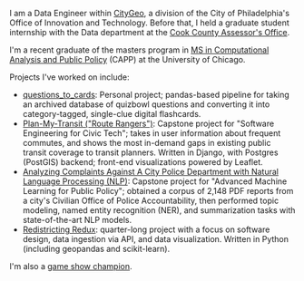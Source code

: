 I am a Data Engineer within <a href=https://www.phila.gov/departments/office-of-innovation-and-technology/citygeo/>CityGeo</a>, a division of the City of Philadelphia's Office of Innovation and Technology. Before that, I held a graduate student internship with the Data department at the <a href=https://www.cookcountyassessor.com>Cook County Assessor's Office</a>. 

I'm a recent graduate of the masters program in <a href=https://capp.cs.uchicago.edu>MS in Computational Analysis and Public Policy</a> (CAPP) at the University of Chicago. 

Projects I've worked on include:
<ul>
  <li><a href=https://github.com/mbjackson-capp/questions_to_cards>questions_to_cards</a>: Personal project; pandas-based pipeline for taking an archived database of quizbowl questions and converting it into category-tagged, single-clue digital flashcards.
  <li><a href=https://github.com/uchicago-capp-30320/RouteRangers>Plan-My-Transit ("Route Rangers")</a>: Capstone project for "Software Engineering for Civic Tech"; takes in user information about frequent commutes, and shows the most in-demand gaps in existing public transit coverage to transit planners. Written in Django, with Postgres (PostGIS) backend; front-end visualizations powered by Leaflet.</li> 
  <li><a href=https://github.com/FedericoDM/NLP-Police-Complaints>Analyzing Complaints Against A City Police Department with Natural Language Processing (NLP)</a>: Capstone project for "Advanced Machine Learning for Public Policy"; obtained a corpus of 2,148 PDF reports from a city's Civilian Office of Police Accountability, then performed topic modeling, named entity recognition (NER), and summarization tasks with state-of-the-art NLP models.</li>
  <li><a href=https://github.com/uchicago-capp122-winter23/30122-project-redistricting-redux>Redistricting Redux</a>: quarter-long project with a focus on software design, data ingestion via API, and data visualization. Written in Python (including geopandas and scikit-learn).</li>
</ul>

I'm also a <a href="https://j-archive.com/showplayer.php?player_id=10171&highlight=matt+jackson">game show champion</a>.
